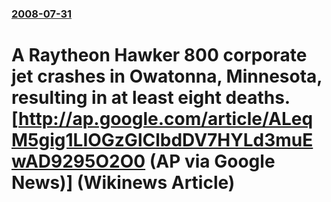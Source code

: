 ### [2008-07-31](/news/2008/07/31/index.md)

#  A Raytheon Hawker 800 corporate jet crashes in Owatonna, Minnesota, resulting in at least eight deaths. [http://ap.google.com/article/ALeqM5gig1LIOGzGlClbdDV7HYLd3muEwAD9295O2O0 (AP via Google News)] (Wikinews Article)



